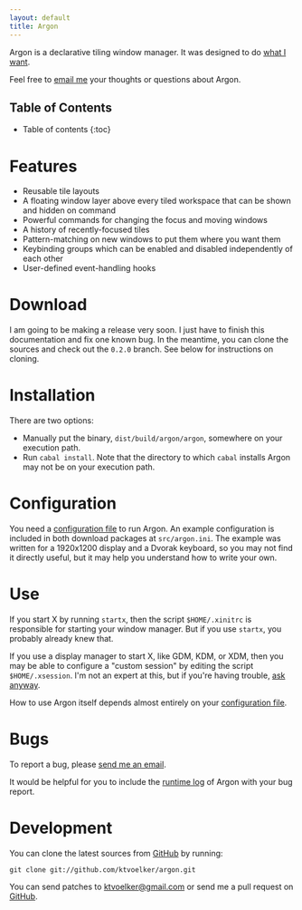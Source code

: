 ```yaml
---
layout: default
title: Argon
---
```


Argon is a declarative tiling window manager.
It was designed to do [what I want](principles.html).

Feel free to [email me](mailto:ktvoelker@gmail.com) your thoughts or questions
about Argon.

## Table of Contents ##

* Table of contents
{:toc}

# Features #

* Reusable tile layouts
* A floating window layer above every tiled workspace that can be shown
  and hidden on command
* Powerful commands for changing the focus and moving windows
* A history of recently-focused tiles
* Pattern-matching on new windows to put them where you want them
* Keybinding groups which can be enabled and disabled independently
  of each other
* User-defined event-handling hooks

# Download #

I am going to be making a release very soon. I just have to finish this
documentation and fix one known bug. In the meantime, you can clone the
sources and check out the `0.2.0` branch. See below for instructions on
cloning.

<!--
There are two options:

* Get the pre-built [binary package](http://github.com/downloads/ktvoelker/argon/argon-0.2.0-binary.tar.bz2/qr_code).
* Get the [source package](http://github.com/downloads/ktvoelker/argon/argon-0.2.0.tar.bz2/qr_code),
which can be built with [`cabal`](http://www.haskell.org/cabal/).

Argon is licensed under the
[GNU General Public License v3.0](http://www.gnu.org/licenses/gpl.html).
The full text of the license is included in both download packages in the
file `LICENSE`.
-->

# Installation #

There are two options:

* Manually put the binary, `dist/build/argon/argon`, somewhere on your
  execution path.
* Run `cabal install`. Note that the directory to which `cabal` installs
  Argon may not be on your execution path.

# Configuration #

You need a [configuration file](config.html) to run Argon. An example
configuration is included in both download packages at `src/argon.ini`. The
example was written for a 1920x1200 display and a Dvorak keyboard, so you may
not find it directly useful, but it may help you understand how to write your
own.

# Use #

If you start X by running `startx`, then the script `$HOME/.xinitrc` is
responsible for starting your window manager. But if you use `startx`, you
probably already knew that.

If you use a display manager to start X, like GDM, KDM, or XDM, then you may
be able to configure a "custom session" by editing the script
`$HOME/.xsession`. I'm not an expert at this, but if you're having trouble,
[ask anyway](mailto:ktvoelker@gmail.com).

How to use Argon itself depends almost entirely on your
[configuration file](config.html).

# Bugs #

To report a bug, please [send me an email](mailto:ktvoelker@gmail.com).

It would be helpful for you to include the [runtime log](debug.html) of Argon
with your bug report.

# Development #

You can clone the latest sources from
[GitHub](http://github.com/ktvoelker/argon) by running:

    git clone git://github.com/ktvoelker/argon.git

You can send patches to [ktvoelker@gmail.com](mailto:ktvoelker@gmail.com)
or send me a pull request on [GitHub](http://github.com/ktvoelker/argon).


